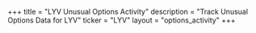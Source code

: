 +++
title = "LYV Unusual Options Activity"
description = "Track Unusual Options Data for LYV"
ticker = "LYV"
layout = "options_activity"
+++

